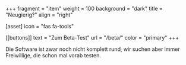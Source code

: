 +++
fragment = "item"
weight = 100
background = "dark"
title = "Neugierig?"
align = "right"

[asset]
  icon = "fas fa-tools"

[[buttons]]
  text = "Zum Beta-Test"
  url = "/beta/"
  color = "primary"
+++

Die Software ist zwar noch nicht komplett rund, wir suchen aber immer Freiwillige, die schon mal vorab testen.

